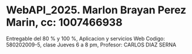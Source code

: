 # WebAPI_2025. Marlon Brayan Perez Marin, cc: 1007466938
Entregable del 80 % y 100 %,  Aplicacion y servicios Web
Codigo: 580202009-5, clase Jueves 6 a 8 pm, Profesor: CARLOS DIAZ SERNA
